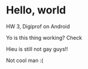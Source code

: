 # Hello, world

HW 3, Digiprof on Android


Yo is this thing working? Check

Hieu is still not gay guys!!

Not cool man :( 

